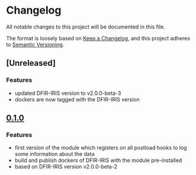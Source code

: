 # Changelog

All notable changes to this project will be documented in this file.

The format is loosely based on [Keep a Changelog](https://keepachangelog.com/en/1.1.0/),
and this project adheres to [Semantic Versioning](https://semver.org/spec/v2.0.0.html).

## [Unreleased]
### Features

* updated DFIR-IRIS version to v2.0.0-beta-3
* dockers are now tagged with the DFIR-IRIS version

## [0.1.0](https://github.com/airbus-cyber/iris-httpsend-module/commits/0.1.0)
### Features

* first version of the module which registers on all postload hooks to log some information about the data
* build and publish dockers of DFIR-IRIS with the module pre-installed
* based on DFIR-IRIS version v2.0.0-beta-2


